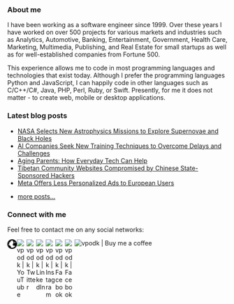 ### About me

I have been working as a software engineer since 1999. Over these years I have worked on over 500 projects for various markets and industries such as Analytics, Automotive, Banking, Entertainment, Government, Health Care, Marketing, Multimedia, Publishing, and Real Estate for small startups as well as for well-established companies from Fortune 500.

This experience allows me to code in most programming languages and technologies that exist today. Although I prefer the programming languages Python and JavaScript, I can happily code in other languages such as C/C++/C#, Java, PHP, Perl, Ruby, or Swift. Presently, for me it does not matter - to create web, mobile or desktop applications.

### Latest blog posts

<!-- BLOG-POST-LIST:START -->
- [NASA Selects New Astrophysics Missions to Explore Supernovae and Black Holes](https://medium.com/majordigest/nasa-selects-new-astrophysics-missions-to-explore-supernovae-and-black-holes-3ad7b010c59b?source=rss-22947912adc0------2)
- [AI Companies Seek New Training Techniques to Overcome Delays and Challenges](https://medium.com/majordigest/ai-companies-seek-new-training-techniques-to-overcome-delays-and-challenges-61cd08ed82a8?source=rss-22947912adc0------2)
- [Aging Parents: How Everyday Tech Can Help](https://medium.com/majordigest/aging-parents-how-everyday-tech-can-help-ba86d9b47085?source=rss-22947912adc0------2)
- [Tibetan Community Websites Compromised by Chinese State-Sponsored Hackers](https://medium.com/majordigest/tibetan-community-websites-compromised-by-chinese-state-sponsored-hackers-008435b9f5bc?source=rss-22947912adc0------2)
- [Meta Offers Less Personalized Ads to European Users](https://medium.com/majordigest/meta-offers-less-personalized-ads-to-european-users-437806df1157?source=rss-22947912adc0------2)
<!-- BLOG-POST-LIST:END -->
- [more posts...](https://medium.com/@vpodk)

### Connect with me
Feel free to contact me on any social networks:

[<img align="left" alt="vpodk.com" width="22px" src="https://raw.githubusercontent.com/iconic/open-iconic/master/svg/globe.svg" />][website]
[<img align="left" alt="vpodk | YouTube" width="22px" src="https://cdn.jsdelivr.net/npm/simple-icons@v3/icons/youtube.svg" />][youtube]
[<img align="left" alt="vpodk | Twitter" width="22px" src="https://cdn.jsdelivr.net/npm/simple-icons@v3/icons/twitter.svg" />][twitter]
[<img align="left" alt="vpodk | LinkedIn" width="22px" src="https://cdn.jsdelivr.net/npm/simple-icons@v3/icons/linkedin.svg" />][linkedin]
[<img align="left" alt="vpodk | Instagram" width="22px" src="https://cdn.jsdelivr.net/npm/simple-icons@v3/icons/instagram.svg" />][instagram]
[<img align="left" alt="vpodk | Facebook" width="22px" src="https://cdn.jsdelivr.net/npm/simple-icons@v3/icons/facebook.svg" />][facebook]
[<img align="left" alt="vpodk | Facebook" width="22px" src="https://cdn.jsdelivr.net/npm/simple-icons@v3/icons/medium.svg" />][medium]
[<img align="left" alt="vpodk | Buy me a coffee" height="24px" src="https://cdn.buymeacoffee.com/buttons/default-yellow.png" />][buymeacoffee]
<br>

<!-- Meta data -->
[website]: https://vpodk.com
[twitter]: https://twitter.com/vpodk
[youtube]: https://youtube.com/@vpodk
[instagram]: https://instagram.com/vpodk
[linkedin]: https://linkedin.com/in/vpodk
[facebook]: https://facebook.com/vpodk
[medium]: https://medium.com/@vpodk
[buymeacoffee]: https://www.buymeacoffee.com/vpodk

